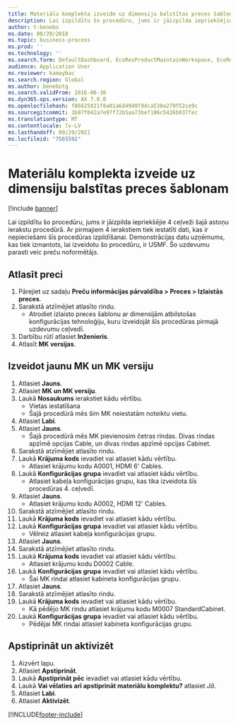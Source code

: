 ```yaml
---
title: Materiālu komplekta izveide uz dimensiju balstītas preces šablonam
description: Lai izpildītu šo procedūru, jums ir jāizpilda iepriekšējie 4 ceļveži šajā astoņu ierakstu procedūrā.
author: t-benebo
ms.date: 08/29/2018
ms.topic: business-process
ms.prod: ''
ms.technology: ''
ms.search.form: DefaultDashboard, EcoResProductMaintainWorkspace, EcoResProductOpenCasesFormPart, EcoResProductDetailsExtended, BOMConsistOf, BOMTable, InventItemIdLookupSimple, HcmWorkerLookUp
audience: Application User
ms.reviewer: kamaybac
ms.search.region: Global
ms.author: benebotg
ms.search.validFrom: 2016-06-30
ms.dyn365.ops.version: AX 7.0.0
ms.openlocfilehash: f86625821f8a01a6d4949f9dca538a279f52ce9c
ms.sourcegitcommit: 3b87f042a7e97f72b5aa73bef186c5426b937fec
ms.translationtype: MT
ms.contentlocale: lv-LV
ms.lasthandoff: 09/29/2021
ms.locfileid: "7565592"
---
```

# <a name="create-a-bill-of-materials-for-a-dimension-based-product-master"></a>Materiālu komplekta izveide uz dimensiju balstītas preces šablonam

[!include [banner](../../includes/banner.md)]

Lai izpildītu šo procedūru, jums ir jāizpilda iepriekšējie 4 ceļveži šajā astoņu ierakstu procedūrā. Ar pirmajiem 4 ierakstiem tiek iestatīti dati, kas ir nepieciešami šīs procedūras izpildīšanai. Demonstrācijas datu uzņēmums, kas tiek izmantots, lai izveidotu šo procedūru, ir USMF. Šo uzdevumu parasti veic preču noformētājs.

## <a name="select-the-product"></a>Atlasīt preci

1. Pārejiet uz sadaļu **Preču informācijas pārvaldība \> Preces \> Izlaistās preces**.
1. Sarakstā atzīmējiet atlasīto rindu.
    * Atrodiet izlaisto preces šablonu ar dimensijām atbilstošas konfigurācijas tehnoloģiju, kuru izveidojāt šīs procedūras pirmajā uzdevumu ceļvedī.  
1. Darbību rūtī atlasiet **Inženieris**.
1. Atlasīt **MK versijas**.

## <a name="create-new-bom-and-bom-version"></a>Izveidot jaunu MK un MK versiju

1. Atlasiet **Jauns**.
1. Atlasiet **MK un MK versiju**.
1. Laukā **Nosaukums** ierakstiet kādu vērtību.
    * Vietas iestatīšana  
    * Šajā procedūrā mēs šim MK neiestatām noteiktu vietu.  
1. Atlasiet **Labi**.
1. Atlasiet **Jauns**.
    * Šajā procedūrā mēs MK pievienosim četras rindas. Divas rindas apzīmē opcijas Cable, un divas rindas apzīmē opcijas Cabinet.  
1. Sarakstā atzīmējiet atlasīto rindu.
1. Laukā **Krājuma kods** ievadiet vai atlasiet kādu vērtību.
    * Atlasiet krājumu kodu A0001, HDMI 6' Cables.  
1. Laukā **Konfigurācijas grupa** ievadiet vai atlasiet kādu vērtību.
    * Atlasiet kabeļa konfigurācijas grupu, kas tika izveidota šīs procedūras 4. ceļvedī.  
1. Atlasiet **Jauns**.
    * Atlasiet krājumu kodu A0002, HDMI 12' Cables.  
1. Sarakstā atzīmējiet atlasīto rindu.
1. Laukā **Krājuma kods** ievadiet vai atlasiet kādu vērtību.
1. Laukā **Konfigurācijas grupa** ievadiet vai atlasiet kādu vērtību.
    * Vēlreiz atlasiet kabeļa konfigurācijas grupu.  
1. Atlasiet **Jauns**.
1. Sarakstā atzīmējiet atlasīto rindu.
1. Laukā **Krājuma kods** ievadiet vai atlasiet kādu vērtību.
    * Atlasiet krājumu kodu D0002 Cable.  
1. Laukā **Konfigurācijas grupa** ievadiet vai atlasiet kādu vērtību.
    * Šai MK rindai atlasiet kabineta konfigurācijas grupu.  
1. Atlasiet **Jauns**.
1. Sarakstā atzīmējiet atlasīto rindu.
1. Laukā **Krājuma kods** ievadiet vai atlasiet kādu vērtību.
    * Kā pēdējo MK rindu atlasiet krājumu kodu M0007 StandardCabinet.  
1. Laukā **Konfigurācijas grupa** ievadiet vai atlasiet kādu vērtību.
    * Pēdējai MK rindai atlasiet kabineta konfigurācijas grupu.  

## <a name="approve-and-activate"></a>Apstiprināt un aktivizēt

1. Aizvērt lapu.
1. Atlasiet **Apstiprināt**.
1. Laukā **Apstiprināt pēc** ievadiet vai atlasiet kādu vērtību.
1. Laukā **Vai vēlaties arī apstiprināt materiālu komplektu?** atlasiet *Jā*.
1. Atlasiet **Labi**.
1. Atlasiet **Aktivizēt**.



[!INCLUDE[footer-include](../../../includes/footer-banner.md)]